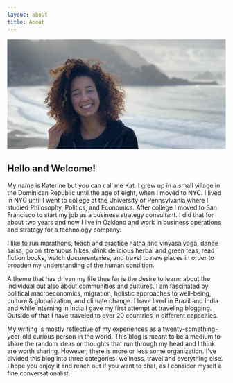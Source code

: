```yaml
---
layout: about
title: About
---
```

![Kat on the Beach](/assets/images/kat_beach.png)

## Hello and Welcome!

My name is Katerine but you can call me Kat. I grew up in a small village in the Dominican Republic until the age of eight, when I moved to NYC. I lived in NYC until I went to college at the University of Pennsylvania where I studied Philosophy, Politics, and Economics. After college I moved to San Francisco to start my job as a business strategy consultant. I did that for about two years and now I live in Oakland and work in business operations and strategy for a technology company.

I like to run marathons, teach and practice hatha and vinyasa yoga, dance salsa, go on strenuous hikes, drink delicious herbal and green teas, read fiction books, watch documentaries, and travel to new places in order to broaden my understanding of the human condition.

A theme that has driven my life thus far is the desire to learn: about the individual but also about communities and cultures. I am fascinated by political macroeconomics, migration, holistic approaches to well-being, culture & globalization, and climate change. I have lived in Brazil and India and while interning in India I gave my first attempt at traveling blogging. Outside of that I have traveled to over 20 countries in different capacities.

My writing is mostly reflective of my experiences as a twenty-something-year-old curious person in the world. This blog is meant to be a medium to share the random ideas or thoughts that run through my head and I think are worth sharing. However, there is more or less some organization. I've divided this blog into three categories: wellness, travel and everything else. I hope you enjoy it and reach out if you want to chat, as I consider myself a fine conversationalist.


